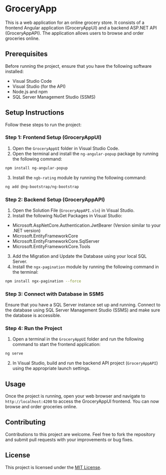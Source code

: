 # GroceryApp

This is a web application for an online grocery store. It consists of a frontend Angular application (GroceryAppUI) and a backend ASP.NET API (GroceryAppAPI). The application allows users to browse and order groceries online.

## Prerequisites

Before running the project, ensure that you have the following software installed:

- Visual Studio Code
- Visual Studio (for the API)
- Node.js and npm
- SQL Server Management Studio (SSMS)

## Setup Instructions

Follow these steps to run the project:

### Step 1: Frontend Setup (GroceryAppUI)

1. Open the `GroceryAppUI` folder in Visual Studio Code.
2. Open the terminal and install the `ng-angular-popup` package by running the following command:
```bash 
npm install ng-angular-popup
```
3. Install the `ngb-rating` module by running the following command:
```bash 
ng add @ng-bootstrap/ng-bootstrap
```

### Step 2: Backend Setup (GroceryAppAPI)

1. Open the Solution File (`GroceryAppAPI.sln`) in Visual Studio.
2. Install the following NuGet Packages in Visual Studio:
- Microsoft.AspNetCore.Authentication.JwtBearer (Version similar to your .NET version)
- Microsoft.EntityFrameworkCore
- Microsoft.EntityFrameworkCore.SqlServer
- Microsoft.EntityFrameworkCore.Tools
3. Add the Migration and Update the Database using your local SQL Server.
4. Install the `ngx-pagination` module by running the following command in the terminal:
```bash
npm install ngx-pagination --force
```

### Step 3: Connect with Database in SSMS

Ensure that you have a SQL Server instance set up and running. Connect to the database using SQL Server Management Studio (SSMS) and make sure the database is accessible.

### Step 4: Run the Project

1. Open a terminal in the `GroceryAppUI` folder and run the following command to start the frontend application:
```bash
ng serve
```
2. In Visual Studio, build and run the backend API project (`GroceryAppAPI`) using the appropriate launch settings.

## Usage

Once the project is running, open your web browser and navigate to `http://localhost:4200` to access the GroceryAppUI frontend. You can now browse and order groceries online.

## Contributing

Contributions to this project are welcome. Feel free to fork the repository and submit pull requests with your improvements or bug fixes.

## License

This project is licensed under the [MIT License](LICENSE).

